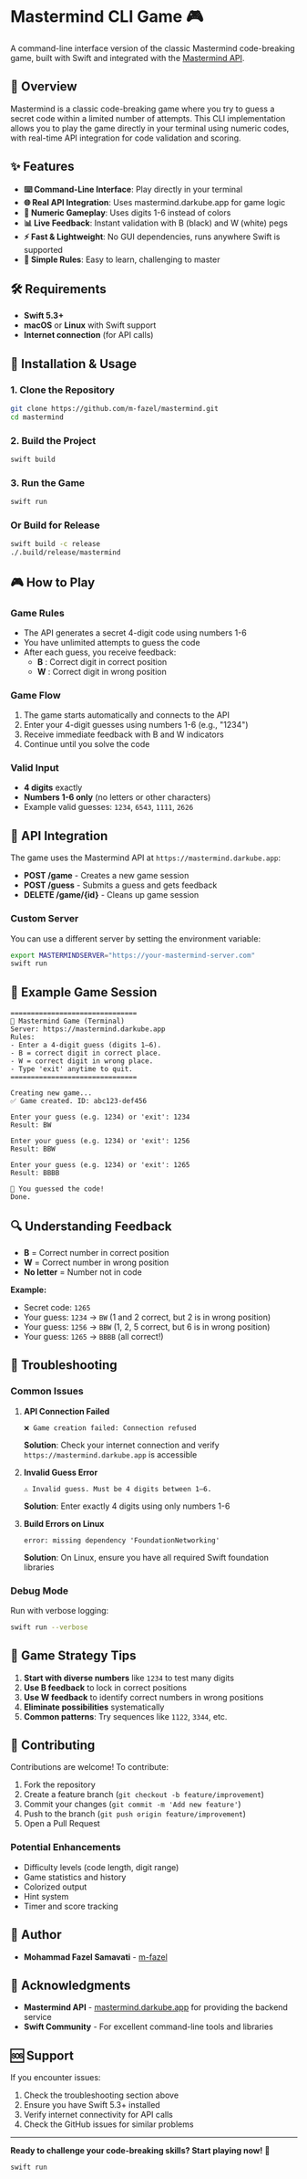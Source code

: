 # Mastermind CLI Game 🎮

A command-line interface version of the classic Mastermind code-breaking game, built with Swift and integrated with the [Mastermind API](https://mastermind.darkube.app).

## 🎯 Overview

Mastermind is a classic code-breaking game where you try to guess a secret code within a limited number of attempts. This CLI implementation allows you to play the game directly in your terminal using numeric codes, with real-time API integration for code validation and scoring.

## ✨ Features

- **⌨️ Command-Line Interface**: Play directly in your terminal
- **🌐 Real API Integration**: Uses mastermind.darkube.app for game logic
- **🔢 Numeric Gameplay**: Uses digits 1-6 instead of colors
- **📊 Live Feedback**: Instant validation with B (black) and W (white) pegs
- **⚡ Fast & Lightweight**: No GUI dependencies, runs anywhere Swift is supported
- **🎯 Simple Rules**: Easy to learn, challenging to master

## 🛠️ Requirements

- **Swift 5.3+**
- **macOS** or **Linux** with Swift support
- **Internet connection** (for API calls)

## 🚀 Installation & Usage

### 1. Clone the Repository
```bash
git clone https://github.com/m-fazel/mastermind.git
cd mastermind
```

### 2. Build the Project
```bash
swift build
```

### 3. Run the Game
```bash
swift run
```

### Or Build for Release
```bash
swift build -c release
./.build/release/mastermind
```

## 🎮 How to Play

### Game Rules
- The API generates a secret 4-digit code using numbers 1-6
- You have unlimited attempts to guess the code
- After each guess, you receive feedback:
  - **B** : Correct digit in correct position
  - **W** : Correct digit in wrong position

### Game Flow
1. The game starts automatically and connects to the API
2. Enter your 4-digit guesses using numbers 1-6 (e.g., "1234")
3. Receive immediate feedback with B and W indicators
4. Continue until you solve the code

### Valid Input
- **4 digits** exactly
- **Numbers 1-6 only** (no letters or other characters)
- Example valid guesses: `1234`, `6543`, `1111`, `2626`

## 🔗 API Integration

The game uses the Mastermind API at `https://mastermind.darkube.app`:

- **POST /game** - Creates a new game session
- **POST /guess** - Submits a guess and gets feedback
- **DELETE /game/{id}** - Cleans up game session

### Custom Server
You can use a different server by setting the environment variable:
```bash
export MASTERMINDSERVER="https://your-mastermind-server.com"
swift run
```

## 🎯 Example Game Session

```
===============================
🎯 Mastermind Game (Terminal)
Server: https://mastermind.darkube.app
Rules:
- Enter a 4-digit guess (digits 1–6).
- B = correct digit in correct place.
- W = correct digit in wrong place.
- Type 'exit' anytime to quit.
===============================

Creating new game...
✅ Game created. ID: abc123-def456

Enter your guess (e.g. 1234) or 'exit': 1234
Result: BW

Enter your guess (e.g. 1234) or 'exit': 1256
Result: BBW

Enter your guess (e.g. 1234) or 'exit': 1265
Result: BBBB

🎉 You guessed the code!
Done.
```

## 🔍 Understanding Feedback

- **B** = Correct number in correct position
- **W** = Correct number in wrong position
- **No letter** = Number not in code

**Example:**
- Secret code: `1265`
- Your guess: `1234` → `BW` (1 and 2 correct, but 2 is in wrong position)
- Your guess: `1256` → `BBW` (1, 2, 5 correct, but 6 is in wrong position)
- Your guess: `1265` → `BBBB` (all correct!)

## 🐛 Troubleshooting

### Common Issues

1. **API Connection Failed**
   ```
   ❌ Game creation failed: Connection refused
   ```
   **Solution**: Check your internet connection and verify `https://mastermind.darkube.app` is accessible

2. **Invalid Guess Error**
   ```
   ⚠️ Invalid guess. Must be 4 digits between 1–6.
   ```
   **Solution**: Enter exactly 4 digits using only numbers 1-6

3. **Build Errors on Linux**
   ```
   error: missing dependency 'FoundationNetworking'
   ```
   **Solution**: On Linux, ensure you have all required Swift foundation libraries

### Debug Mode
Run with verbose logging:
```bash
swift run --verbose
```

## 🎲 Game Strategy Tips

1. **Start with diverse numbers** like `1234` to test many digits
2. **Use B feedback** to lock in correct positions
3. **Use W feedback** to identify correct numbers in wrong positions
4. **Eliminate possibilities** systematically
5. **Common patterns**: Try sequences like `1122`, `3344`, etc.

## 🤝 Contributing

Contributions are welcome! To contribute:

1. Fork the repository
2. Create a feature branch (`git checkout -b feature/improvement`)
3. Commit your changes (`git commit -m 'Add new feature'`)
4. Push to the branch (`git push origin feature/improvement`)
5. Open a Pull Request

### Potential Enhancements
- Difficulty levels (code length, digit range)
- Game statistics and history
- Colorized output
- Hint system
- Timer and score tracking

## 👥 Author

- **Mohammad Fazel Samavati** - [m-fazel](https://github.com/m-fazel)

## 🙏 Acknowledgments

- **Mastermind API** - [mastermind.darkube.app](https://mastermind.darkube.app) for providing the backend service
- **Swift Community** - For excellent command-line tools and libraries

## 🆘 Support

If you encounter issues:

1. Check the troubleshooting section above
2. Ensure you have Swift 5.3+ installed
3. Verify internet connectivity for API calls
4. Check the GitHub issues for similar problems

---

**Ready to challenge your code-breaking skills? Start playing now!** 🎉

```bash
swift run
```
